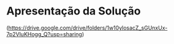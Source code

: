 # Apresentação da Solução

(https://drive.google.com/drive/folders/1w10ylosacZ_sGUnxUx-7p2VluKHogg_Q?usp=sharing)
